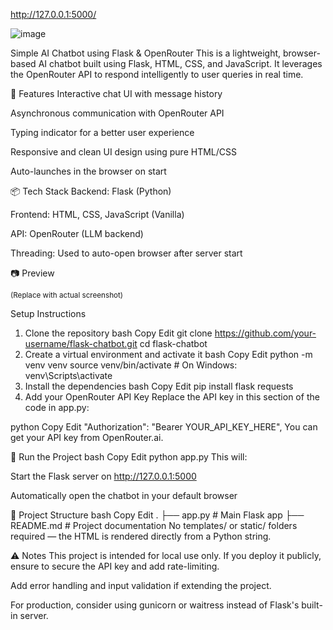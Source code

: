 http://127.0.0.1:5000/

![image](https://github.com/user-attachments/assets/f3ec2af9-6633-48c9-9774-78d5d0e65999)


Simple AI Chatbot using Flask & OpenRouter
This is a lightweight, browser-based AI chatbot built using Flask, HTML, CSS, and JavaScript. It leverages the OpenRouter API to respond intelligently to user queries in real time.

🚀 Features
Interactive chat UI with message history

Asynchronous communication with OpenRouter API

Typing indicator for a better user experience

Responsive and clean UI design using pure HTML/CSS

Auto-launches in the browser on start

📦 Tech Stack
Backend: Flask (Python)

Frontend: HTML, CSS, JavaScript (Vanilla)

API: OpenRouter (LLM backend)

Threading: Used to auto-open browser after server start

📷 Preview

<sup>(Replace with actual screenshot)</sup>

Setup Instructions
1. Clone the repository
bash
Copy
Edit
git clone https://github.com/your-username/flask-chatbot.git
cd flask-chatbot
2. Create a virtual environment and activate it
bash
Copy
Edit
python -m venv venv
source venv/bin/activate  # On Windows: venv\Scripts\activate
3. Install the dependencies
bash
Copy
Edit
pip install flask requests
4. Add your OpenRouter API Key
Replace the API key in this section of the code in app.py:

python
Copy
Edit
"Authorization": "Bearer YOUR_API_KEY_HERE",
You can get your API key from OpenRouter.ai.

🧪 Run the Project
bash
Copy
Edit
python app.py
This will:

Start the Flask server on http://127.0.0.1:5000

Automatically open the chatbot in your default browser

📁 Project Structure
bash
Copy
Edit
.
├── app.py                # Main Flask app
├── README.md             # Project documentation
No templates/ or static/ folders required — the HTML is rendered directly from a Python string.

⚠️ Notes
This project is intended for local use only. If you deploy it publicly, ensure to secure the API key and add rate-limiting.

Add error handling and input validation if extending the project.

For production, consider using gunicorn or waitress instead of Flask's built-in server.
